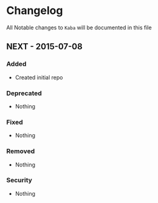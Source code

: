# Changelog

All Notable changes to `Kaba` will be documented in this file

## NEXT - 2015-07-08

### Added
- Created initial repo

### Deprecated
- Nothing

### Fixed
- Nothing

### Removed
- Nothing

### Security
- Nothing
